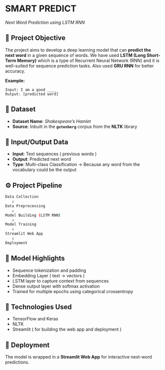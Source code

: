 # SMART PREDICT

*Next Word Prediction using LSTM RNN*

## 📌 Project Objective

The project aims to develop a deep learning model that can **predict the next word** in a given sequence of words.
We have used **LSTM (Long Short-Term Memory)** which is  a type of Recurrent Neural Network (RNN) and it is well-suited for sequence prediction tasks.
Also used **GRU RNN** for better accuracy.

**Example:**

```
Input: I am a good ____ 
Output: [predicted word]
```

## 📂 Dataset

* **Dataset Name**: *Shakespeare’s Hamlet*
* **Source**: Inbuilt in the **`gutenberg`** corpus from the **NLTK** library

## 🧾 Input/Output Data

* **Input**: Text sequences ( previous words )
* **Output**: Predicted next word
* **Type**: Multi-class Classification
  → Because any word from the vocabulary could be the output

## ⚙️ Project Pipeline

```bash
Data Collection
   ↓
Data Preprocessing
   ↓
Model Building (LSTM RNN)
   ↓
Model Training
   ↓
Streamlit Web App
   ↓
Deployment
```

## 🧠 Model Highlights

* Sequence tokenization and padding
* Embedding Layer ( text -> vectors )
* LSTM layer to capture context from sequences
* Dense output layer with softmax activation
* Trained for multiple epochs using categorical crossentropy

## 🧪 Technologies Used

* TensorFlow and Keras
* NLTK
* Streamlit ( for building the web app and deployment )

## 🚀 Deployment

The model is wrapped in a **Streamlit Web App** for interactive next-word predictions.

